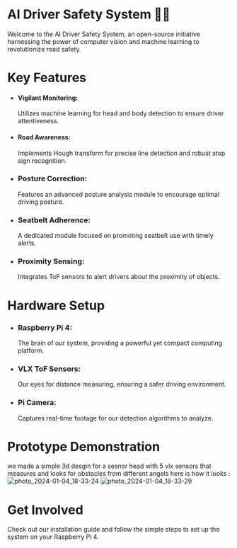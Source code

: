 # AI Driver Safety System 🚗💡

Welcome to the AI Driver Safety System, an open-source initiative harnessing the power of computer vision and machine learning to revolutionize road safety.

# Key Features
- #### Vigilant Monitoring:
  Utilizes machine learning for head and body detection to ensure driver attentiveness.
  
- #### Road Awareness:
  Implements Hough transform for precise line detection and robust stop sign recognition.
- ### Posture Correction:
  Features an advanced posture analysis module to encourage optimal driving posture.
- ### Seatbelt Adherence:
  A dedicated module focused on promoting seatbelt use with timely alerts.
- ### Proximity Sensing:
  Integrates ToF sensors to alert drivers about the proximity of objects.
# Hardware Setup
- ### Raspberry Pi 4:
  The brain of our system, providing a powerful yet compact computing platform.
- ### VLX ToF Sensors: 
  Our eyes for distance measuring, ensuring a safer driving environment.
- ### Pi Camera:
  Captures real-time footage for our detection algorithms to analyze.
# Prototype Demonstration 
we made a simple 3d desgin for a sesnor head with 5 vlx sensors that measures and looks for obstacles from different angels here is how it looks :
![photo_2024-01-04_18-33-24](https://github.com/rania-hossam/AI_Driver_safety_System-/assets/103861444/7c1c625d-c6b8-4831-a602-a6e176b86516)
![photo_2024-01-04_18-33-29](https://github.com/rania-hossam/AI_Driver_safety_System-/assets/103861444/d2f502a6-f3ef-4430-8d75-8c820d453236)


# Get Involved
Check out our installation guide and follow the simple steps to set up the system on your Raspberry Pi 4.
